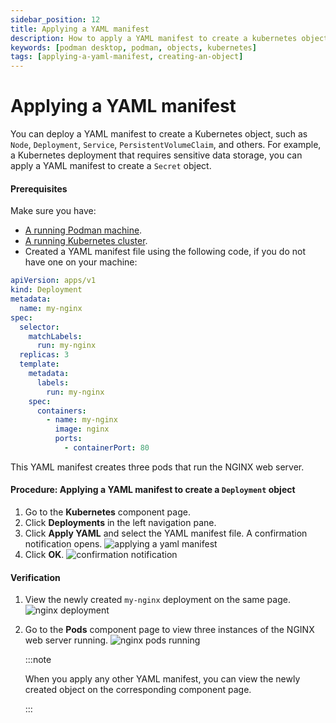 ```yaml
---
sidebar_position: 12
title: Applying a YAML manifest
description: How to apply a YAML manifest to create a kubernetes object
keywords: [podman desktop, podman, objects, kubernetes]
tags: [applying-a-yaml-manifest, creating-an-object]
---
```


# Applying a YAML manifest

You can deploy a YAML manifest to create a Kubernetes object, such as `Node`, `Deployment`, `Service`, `PersistentVolumeClaim`, and others. For example, a Kubernetes deployment that requires sensitive data storage, you can apply a YAML manifest to create a `Secret` object.

#### Prerequisites

Make sure you have:

- [A running Podman machine](/docs/podman/creating-a-podman-machine).
- [A running Kubernetes cluster](/docs/kind/creating-a-kind-cluster).
- Created a YAML manifest file using the following code, if you do not have one on your machine:

```yaml
apiVersion: apps/v1
kind: Deployment
metadata:
  name: my-nginx
spec:
  selector:
    matchLabels:
      run: my-nginx
  replicas: 3
  template:
    metadata:
      labels:
        run: my-nginx
    spec:
      containers:
        - name: my-nginx
          image: nginx
          ports:
            - containerPort: 80
```

This YAML manifest creates three pods that run the NGINX web server.

#### Procedure: Applying a YAML manifest to create a `Deployment` object

1. Go to the **Kubernetes** component page.
1. Click **Deployments** in the left navigation pane.
1. Click **Apply YAML** and select the YAML manifest file. A confirmation notification opens.
  ![applying a yaml manifest](img/applying-a-yaml-manifest.png)
1. Click **OK**.
  ![confirmation notification](img/confirmation-notification.png)

#### Verification

1. View the newly created `my-nginx` deployment on the same page.
  ![nginx deployment](img/my-nginx-deployment.png)
1. Go to the **Pods** component page to view three instances of the NGINX web server running.
  ![nginx pods running](img/nginx-pods-running.png)

    :::note

    When you apply any other YAML manifest, you can view the newly created object on the corresponding component page.

    :::
